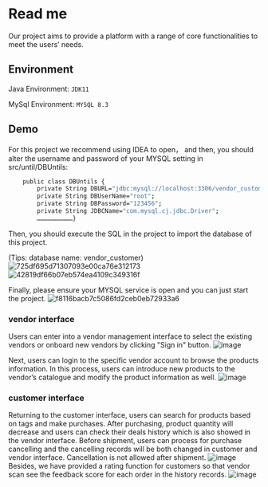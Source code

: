 
# Read me

Our project aims to provide a platform with a range of core functionalities to meet the users’ needs.


## Environment



Java Environment: `JDK11`

MySql Environment: `MYSQL 8.3`



## Demo

For this project we recommend using IDEA to open， and then, you should alter the username and password of your MYSQL setting in src/until/DBUntils:

```bash
    public class DBUntils {
        private String DBURL="jdbc:mysql://localhost:3306/vendor_customer?useUnicode=true&characterEncoding=UTF8";
        private String DBUserName="root";
        private String DBPassword="123456";
        private String JDBCName="com.mysql.cj.jdbc.Driver";
        …………………………}
```     
Then, you should execute the SQL in the project to import the database of this project.

(Tips: database name: vendor_customer)
![725df695d71307093e00ca76e312173](https://github.com/TankLin23/COMP_7640_GP/assets/148514713/0dd7e321-0d18-4008-828d-b39e6e313857)
![42819df66b07eb574ea4109c349316f](https://github.com/TankLin23/COMP_7640_GP/assets/148514713/5a243bfc-ab94-4657-8a64-499acc382e8f)


Finally, please ensure your MYSQL service is open and you can just start the project.
![f8116bacb7c5086fd2ceb0eb72933a6](https://github.com/TankLin23/COMP_7640_GP/assets/148514713/16f45cd1-5c38-4bd3-9294-b4e444f2ac6b)
### vendor interface
Users can enter into a vendor management interface to select the existing vendors or onboard new 
vendors by clicking "Sign in" button. 
![image](https://github.com/TankLin23/COMP_7640_GP/assets/148514713/20585a6d-e7aa-400c-927b-8bb7d1236207)

Next, users can login to the specific vendor account to browse the products information. In this process, users can introduce new products to the vendor’s catalogue and modify the product information as well.
![image](https://github.com/TankLin23/COMP_7640_GP/assets/148514713/7b624c1f-2ff5-4424-ac4b-8d0cabb307f8)
### customer interface
Returning to the customer interface, users can search for products based on tags and make purchases. After purchasing, product quantity will decrease and users can check their deals history which is also showed in the vendor interface. Before shipment, users can process for purchase cancelling and the cancelling records will be both changed in customer and vendor interface. Cancellation is not allowed after shipment.
![image](https://github.com/TankLin23/COMP_7640_GP/assets/148514713/36c8b133-0953-45b6-a79d-a30bbf8b270c)
Besides, we have provided a rating function for customers so that vendor scan see the feedback score for each order in the history records.
![image](https://github.com/TankLin23/COMP_7640_GP/assets/148514713/f03e63c9-6d8e-4385-9f2b-93b401837794)





